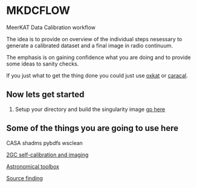 # MKDCFLOW

MeerKAT Data Calibration workflow 

The idea is to provide on overview of the individual steps nesessary to generate a calibrated dataset and
a final image in radio continuum.

The emphasis is on gaining confidence what you are doing and to provide some ideas to sanity checks.

If you just what to get the thing done you could just use [oxkat](https://github.com/IanHeywood/oxkat) or  [caracal](https://github.com/caracal-pipeline/caracal).


## Now lets get started


 1) Setup your directory and build the singularity image [go here](https://github.com/hrkloeck/MKDCFLOW/tree/main/singularity)










## Some of the things you are going to use here 

CASA
shadms
pybdfs
wsclean

[2GC self-calibration and imaging](https://github.com/hrkloeck/2GC)

[Astronomical toolbox](https://github.com/hrkloeck/DASKMSWERKZEUGKASTEN)

[Source finding](https://github.com/JonahDW/Image-processing)
